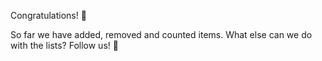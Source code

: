 Congratulations! :clap:

So far we have added, removed and counted items. What else can we do with the lists? Follow us! :muscle:
